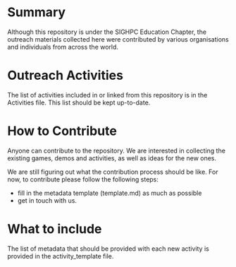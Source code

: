 # Summary
Although this repository is under the SIGHPC Education Chapter, the outreach materials collected here were contributed by various organisations and individuals from across the world. 

# Outreach Activities
The list of activities included in or linked from this repository is in the Activities file. This list should be kept up-to-date. 

# How to Contribute 

Anyone can contribute to the repository. We are interested in collecting the existing games, demos and activities, as well as ideas for the new ones. 

We are still figuring out what the contribution process should be like. 
For now, to contribute please follow the following steps:
   * fill in the metadata template (template.md) as much as possible
   * get in touch with us. 
   
# What to include
The list of metadata that should be provided with each new activity is provided in the activity_template file. 
